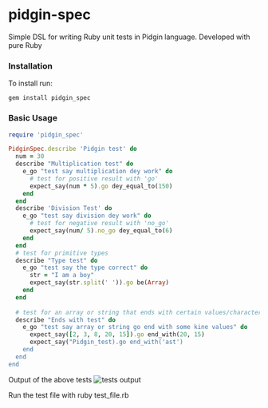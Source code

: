 # pidgin-spec
Simple DSL for writing Ruby unit tests in Pidgin language. Developed with pure Ruby

### Installation
To install run:
```
gem install pidgin_spec
```

### Basic Usage
```ruby
require 'pidgin_spec'

PidginSpec.describe 'Pidgin test' do
  num = 30
  describe "Multiplication test" do
    e_go "test say multiplication dey work" do
      # test for positive result with 'go'
      expect_say(num * 5).go dey_equal_to(150)
    end
  end
  describe 'Division Test' do
    e_go "test say division dey work" do
      # test for negative result with 'no_go'
      expect_say(num/ 5).no_go dey_equal_to(6)
    end
  end
  # test for primitive types
  describe "Type test" do
    e_go "test say the type correct" do
      str = "I am a boy"
      expect_say(str.split(' ')).go be(Array)
    end
  end
  
  # test for an array or string that ends with certain values/characters
  describe "Ends with test" do
    e_go "test say array or string go end with some kine values" do
      expect_say([2, 3, 8, 20, 15]).go end_with(20, 15)
      expect_say("Pidgin_test).go end_with('ast')
    end
  end
end
```
Output of the above tests
![tests output](https://res.cloudinary.com/dgo3gjxnl/image/upload/v1575716904/Screen_Shot_2019-12-07_at_12.03.36_PM_qgqafq.png
)

Run the test file with ruby test_file.rb
